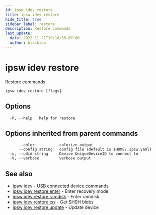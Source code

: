 ```yaml
---
id: ipsw_idev_restore
title: ipsw idev restore
hide_title: true
sidebar_label: restore
description: Restore commands
last_update:
  date: 2022-11-21T19:10:35-07:00
  author: blacktop
---
```

# ipsw idev restore

Restore commands

```
ipsw idev restore [flags]
```

## Options

```
  -h, --help   help for restore
```

## Options inherited from parent commands

```
      --color           colorize output
      --config string   config file (default is $HOME/.ipsw.yaml)
  -u, --udid string     Device UniqueDeviceID to connect to
  -V, --verbose         verbose output
```

## See also

* [ipsw idev](/docs/cli/idev/ipsw_idev)	 - USB connected device commands
* [ipsw idev restore enter](/docs/cli/idev/ipsw_idev_restore_enter)	 - Enter recovery mode
* [ipsw idev restore ramdisk](/docs/cli/idev/ipsw_idev_restore_ramdisk)	 - Enter ramdisk
* [ipsw idev restore tss](/docs/cli/idev/ipsw_idev_restore_tss)	 - Get SHSH blobs
* [ipsw idev restore update](/docs/cli/idev/ipsw_idev_restore_update)	 - Update device

